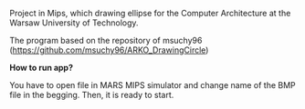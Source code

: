 Project in Mips, which drawing ellipse for the Computer Architecture at the Warsaw University of Technology.

The program based on the repository of msuchy96 (https://github.com/msuchy96/ARKO_DrawingCircle)


**How to run app?**

You have to open file in MARS MIPS simulator and change name of the BMP file in the begging. Then, it is ready to start.
